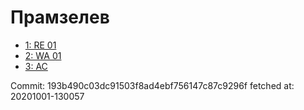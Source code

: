 # Прамзелев
- [1: RE 01](1.md)
- [2: WA 01](2.md)
- [3: AC](3.md)

Commit: 193b490c03dc91503f8ad4ebf756147c87c9296f
 fetched at: 20201001-130057
